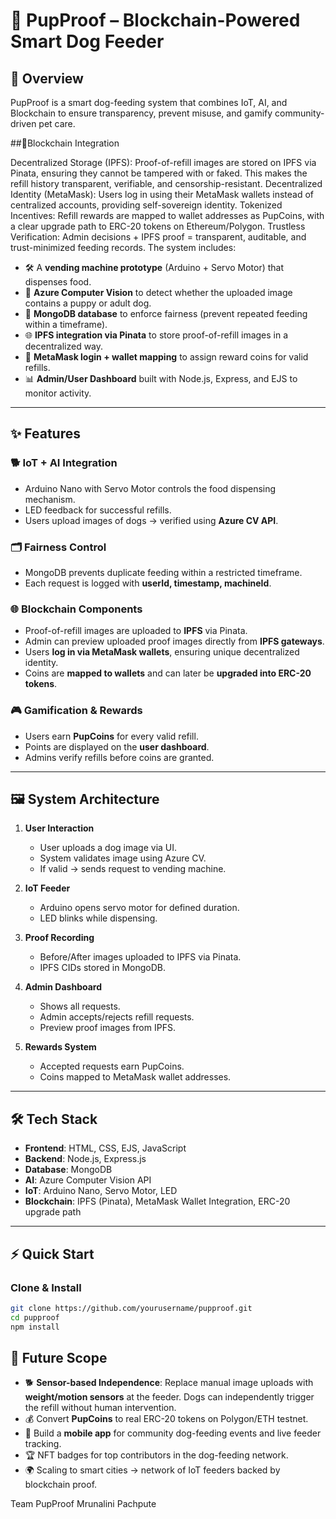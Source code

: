 # 🐾 PupProof – Blockchain-Powered Smart Dog Feeder  

## 🚀 Overview  
PupProof is a smart dog-feeding system that combines IoT, AI, and Blockchain to ensure transparency, prevent misuse, and gamify community-driven pet care.

##🔗Blockchain Integration

Decentralized Storage (IPFS): Proof-of-refill images are stored on IPFS via Pinata, ensuring they cannot be tampered with or faked. This makes the refill history transparent, verifiable, and censorship-resistant.
Decentralized Identity (MetaMask): Users log in using their MetaMask wallets instead of centralized accounts, providing self-sovereign identity.
Tokenized Incentives: Refill rewards are mapped to wallet addresses as PupCoins, with a clear upgrade path to ERC-20 tokens on Ethereum/Polygon.
Trustless Verification: Admin decisions + IPFS proof = transparent, auditable, and trust-minimized feeding records.
The system includes:  
- 🛠️ A **vending machine prototype** (Arduino + Servo Motor) that dispenses food.  
- 🤖 **Azure Computer Vision** to detect whether the uploaded image contains a puppy or adult dog.  
- 📂 **MongoDB database** to enforce fairness (prevent repeated feeding within a timeframe).  
- 🌐 **IPFS integration via Pinata** to store proof-of-refill images in a decentralized way.  
- 🔑 **MetaMask login + wallet mapping** to assign reward coins for valid refills.  
- 📊 **Admin/User Dashboard** built with Node.js, Express, and EJS to monitor activity.  

---

## ✨ Features  

### 🐕 IoT + AI Integration  
- Arduino Nano with Servo Motor controls the food dispensing mechanism.  
- LED feedback for successful refills.  
- Users upload images of dogs → verified using **Azure CV API**.  

### 🗂️ Fairness Control  
- MongoDB prevents duplicate feeding within a restricted timeframe.  
- Each request is logged with **userId, timestamp, machineId**.  

### 🌐 Blockchain Components  
- Proof-of-refill images are uploaded to **IPFS** via Pinata.  
- Admin can preview uploaded proof images directly from **IPFS gateways**.  
- Users **log in via MetaMask wallets**, ensuring unique decentralized identity.  
- Coins are **mapped to wallets** and can later be **upgraded into ERC-20 tokens**.  

### 🎮 Gamification & Rewards  
- Users earn **PupCoins** for every valid refill.  
- Points are displayed on the **user dashboard**.  
- Admins verify refills before coins are granted.  

---

## 🖼️ System Architecture  

1. **User Interaction**  
   - User uploads a dog image via UI.  
   - System validates image using Azure CV.  
   - If valid → sends request to vending machine.  

2. **IoT Feeder**  
   - Arduino opens servo motor for defined duration.  
   - LED blinks while dispensing.  

3. **Proof Recording**  
   - Before/After images uploaded to IPFS via Pinata.  
   - IPFS CIDs stored in MongoDB.  

4. **Admin Dashboard**  
   - Shows all requests.  
   - Admin accepts/rejects refill requests.  
   - Preview proof images from IPFS.  

5. **Rewards System**  
   - Accepted requests earn PupCoins.  
   - Coins mapped to MetaMask wallet addresses.  

---

## 🛠️ Tech Stack  

- **Frontend**: HTML, CSS, EJS, JavaScript  
- **Backend**: Node.js, Express.js  
- **Database**: MongoDB  
- **AI**: Azure Computer Vision API  
- **IoT**: Arduino Nano, Servo Motor, LED  
- **Blockchain**: IPFS (Pinata), MetaMask Wallet Integration, ERC-20 upgrade path  

---

## ⚡ Quick Start  

### Clone & Install  
```bash
git clone https://github.com/yourusername/pupproof.git
cd pupproof
npm install
```
## 🔮 Future Scope  

- 🐕 **Sensor-based Independence**: Replace manual image uploads with **weight/motion sensors** at the feeder. Dogs can independently trigger the refill without human intervention.  
- 💰 Convert **PupCoins** to real ERC-20 tokens on Polygon/ETH testnet.  
- 📱 Build a **mobile app** for community dog-feeding events and live feeder tracking.  
- 🏆 NFT badges for top contributors in the dog-feeding network.  
- 🌍 Scaling to smart cities → network of IoT feeders backed by blockchain proof.

Team PupProof
Mrunalini Pachpute
